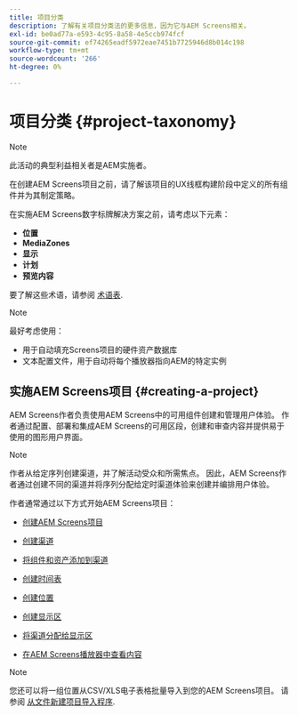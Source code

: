 ```yaml
---
title: 项目分类
description: 了解有关项目分类法的更多信息，因为它与AEM Screens相关。
exl-id: be0ad77a-e593-4c95-8a58-4e5ccb974fcf
source-git-commit: ef74265eadf5972eae7451b7725946d8b014c198
workflow-type: tm+mt
source-wordcount: '266'
ht-degree: 0%

---
```


# 项目分类 {#project-taxonomy}

>[!NOTE]
>
>此活动的典型利益相关者是AEM实施者。

在创建AEM Screens项目之前，请了解该项目的UX线框构建阶段中定义的所有组件并为其制定策略。

在实施AEM Screens数字标牌解决方案之前，请考虑以下元素：

* **位置**
* **MediaZones**
* **显示**
* **计划**
* **预览内容**

要了解这些术语，请参阅 [术语表](https://experienceleague.adobe.com/en/docs/experience-manager-screens/user-guide/overview/screens-glossary).

>[!NOTE]
>
>最好考虑使用：
>
>* 用于自动填充Screens项目的硬件资产数据库
>* 文本配置文件，用于自动将每个播放器指向AEM的特定实例

## 实施AEM Screens项目 {#creating-a-project}

AEM Screens作者负责使用AEM Screens中的可用组件创建和管理用户体验。 作者通过配置、部署和集成AEM Screens的可用区段，创建和审查内容并提供易于使用的图形用户界面。

>[!NOTE]
>
>作者从给定序列创建渠道，并了解活动受众和所需焦点。 因此，AEM Screens作者通过创建不同的渠道并将序列分配给定时渠道体验来创建并编排用户体验。

作者通常通过以下方式开始AEM Screens项目：

* [创建AEM Screens项目](https://experienceleague.adobe.com/en/docs/experience-manager-screens/user-guide/authoring/setting-up-projects/creating-a-screens-project)
* [创建渠道](https://experienceleague.adobe.com/en/docs/experience-manager-screens/user-guide/authoring/setting-up-projects/managing-channels)
* [将组件和资产添加到渠道](https://experienceleague.adobe.com/en/docs/experience-manager-screens/user-guide/authoring/product-features/adding-components-to-a-channel)
* [创建时间表](https://experienceleague.adobe.com/en/docs/experience-manager-screens/user-guide/authoring/setting-up-projects/managing-schedules)
* [创建位置](https://experienceleague.adobe.com/en/docs/experience-manager-screens/user-guide/authoring/setting-up-projects/managing-locations)
* [创建显示区](https://experienceleague.adobe.com/en/docs/experience-manager-screens/user-guide/authoring/setting-up-projects/managing-displays)
* [将渠道分配给显示区](https://experienceleague.adobe.com/en/docs/experience-manager-screens/user-guide/authoring/setting-up-projects/assigning-channels/channel-assignment)

* [在AEM Screens播放器中查看内容](https://experienceleague.adobe.com/en/docs/experience-manager-screens/user-guide/administering/working-with-screens-player)

>[!NOTE]
>您还可以将一组位置从CSV/XLS电子表格批量导入到您的AEM Screens项目。 请参阅 [从文件新建项目导入程序](https://experienceleague.adobe.com/en/docs/experience-manager-screens/user-guide/administering/project-importer).
